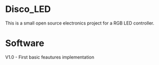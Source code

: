 # Disco_LED
This is a small open source electronics project for a RGB LED controller. 





# Software
V1.0 - First basic feautures implementation

